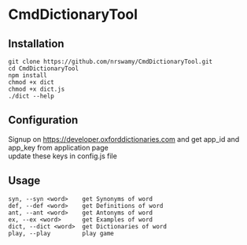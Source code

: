 # CmdDictionaryTool
## Installation
```
git clone https://github.com/nrswamy/CmdDictionaryTool.git
cd CmdDictionaryTool
npm install
chmod +x dict
chmod +x dict.js
./dict --help
```

## Configuration
Signup on <https://developer.oxforddictionaries.com> and get app_id and app_key from application page  
update these keys in config.js file

## Usage
```
syn, --syn <word>    get Synonyms of word
def, --def <word>    get Definitions of word
ant, --ant <word>    get Antonyms of word
ex, --ex <word>      get Examples of word
dict, --dict <word>  get Dictionaries of word
play, --play         play game

```
